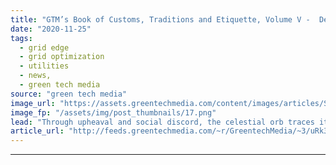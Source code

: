 ```yaml
---
title: "GTM’s Book of Customs, Traditions and Etiquette, Volume V -  Decentralized Dining, Demystified"
date: "2020-11-25"
tags: 
  - grid edge
  - grid optimization
  - utilities
  - news,
  - green tech media
source: "green tech media"
image_url: "https://assets.greentechmedia.com/content/images/articles/Social_Distance_Picnic_sepia_XL.jpg"
image_fp: "/assets/img/post_thumbnails/17.png"
lead: "Through upheaval and social discord, the celestial orb traces its seasonal journey nonetheless. Now, November wanes, slow-motion coups bed down for the winter, and temperatures have fallen like shares of ExxonMobil. The time has come to gather, as fr ..."
article_url: "http://feeds.greentechmedia.com/~r/GreentechMedia/~3/uRk3W7TKMBs/gtms-book-of-customs-traditions-and-etiquette-volume-v-the-future-of-dining-is-distributed"
---
```


---
